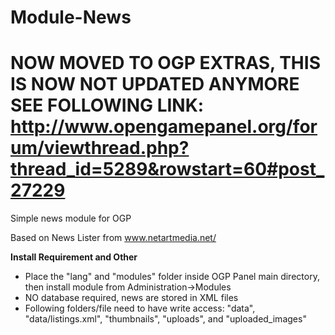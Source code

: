 # Module-News

# NOW MOVED TO OGP EXTRAS, THIS IS NOW NOT UPDATED ANYMORE SEE FOLLOWING LINK: http://www.opengamepanel.org/forum/viewthread.php?thread_id=5289&rowstart=60#post_27229



Simple news module for OGP

Based on News Lister from www.netartmedia.net/


**Install Requirement and Other**
- Place the "lang" and "modules" folder inside OGP Panel main directory, then install module from Administration->Modules
- NO database required, news are stored in XML files
- Following folders/file need to have write access: "data", "data/listings.xml", "thumbnails", "uploads", and "uploaded_images"

